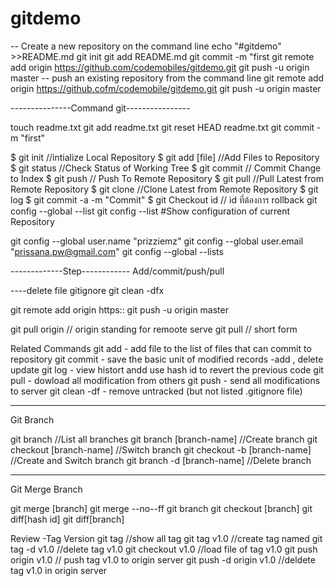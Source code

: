 # gitdemo
-- Create a new repository on the command line
echo "#gitdemo" >>README.md
git init
git add README.md
git commit -m "first
git remote add origin https://github.com/codemobiles/gitdemo.git
git push -u origin master
-- push an existing repository from the command line
git remote add origin https://github.cofm/codemobile/gitdemo.git
git push -u origin master

---------------Command git----------------

touch readme.txt
git add readme.txt
git reset HEAD readme.txt
git commit -m "first"

$ git init //intialize Local Repository
$ git add [file] //Add Files to Repository
$ git status  //Check Status of Working Tree
$ git commit   // Commit Change to Index
$ git push  // Push To Remote Repository
$ git pull //Pull Latest from Remote Repository
$ git clone  //Clone Latest from Remote Repository
$ git log
$ git commit -a -m "Commit"
$ git Checkout id // id ที่ต้องการ rollback
git config --global --list
git config --list #Show configuration of current Repository

git config --global user.name "prizziemz"
git config --global user.email "prissana.pw@gmail.com"
git config --global --lists

-------------Step------------
Add/commit/push/pull

----delete file gitignore
git clean -dfx

git remote add origin  https::
git push -u origin master

git pull origin // origin standing for remoote serve
git pull // short form


Related Commands
 git add - add file to the list of files that can commit to repository
 git commit - save the basic unit of modified records -add , delete update
 git log - view histort andd use hash id to revert the previous code
 git pull - dowload all modification from others
 git push - send all modifications to server
 git clean -df - remove untracked (but not listed .gitignore file)

---------------------------
 Git Branch

 git branch    //List all branches
 git branch [branch-name]  //Create branch
 git checkout [branch-name] //Switch branch
 git checkout -b [branch-name] //Create and Switch branch
 git branch -d [branch-name]  //Delete branch

-----------------------------

Git Merge Branch

git merge [branch]
git merge --no--ff
git branch
git checkout [branch]
git diff[hash id]
git diff[branch]

Review -Tag Version
git tag  //show all tag
git tag v1.0 //create tag named
git tag -d v1.0 //delete tag v1.0
git checkout v1.0 //load file of tag v1.0
git push origin v1.0 // push tag v1.0 to origin server
git push -d origin v1.0 //deldete tag v1.0 in origin server

